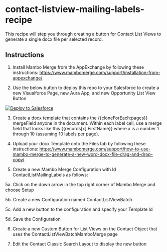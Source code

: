 # contact-listview-mailing-labels-recipe

This recipe will step you through creating a button for Contact List Views to generate a single docx file per selected record.

## Instructions
1. Install Mambo Merge from the AppExchange by following these instructions: https://www.mambomerge.com/support/installation-from-appexchange/

2. Use the below button to deploy this repo to your Salesforce to create a new Visualforce Page, new Aura App, and new Opportunity List View Button
<a href="https://githubsfdeploy.herokuapp.com?owner=mambomerge&repo=contact-listview-mailing-labels-recipe&ref=main">
  <img alt="Deploy to Salesforce"
       src="https://raw.githubusercontent.com/afawcett/githubsfdeploy/master/deploy.png">
</a>

3. Create a docx template that contains the {{cloneForEach:pages}} mergeField anyone in the document. Within each label cell, use a merge field that looks like this {{records[x].FirstName}} where x is a number 1 through 10 (assuming 10 labels per page). 

4. Upload your docx Template onto the Files tab by following these instructions: https://www.mambomerge.com/support/how-to-use-mambo-merge-to-generate-a-new-word-docx-file-drag-and-drop-copy/

5. Create a new Mambo Merge Configuration with Id ContactListMailingLabels as follows:

5a. Click on the down arrow in the top right corner of Mambo Merge and choose Setup

5b. Create a new Configuration named ContactListViewBatch

5c. Add a new button to the configuration and specify your Template Id

5d. Save the Configuration

6. Create a new Custom Button for List Views on the Contact Object that uses the ContactListViewBatchMamboMerge page

7. Edit the Contact Classic Search Layout to display the new button
